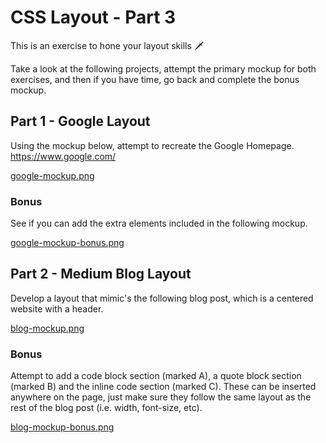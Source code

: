 # CSS Layout - Part 3

This is an exercise to hone your layout skills 🗡

Take a look at the following projects, attempt the primary mockup for both exercises, and then if you have time, go back and complete the bonus mockup.

## Part 1 - Google Layout

Using the mockup below, attempt to recreate the Google Homepage. https://www.google.com/

[google-mockup.png](./__docs/google-mockup.png)

### Bonus

See if you can add the extra elements included in the following mockup.

[google-mockup-bonus.png](./__docs/google-mockup-bonus.png)

## Part 2 - Medium Blog Layout

Develop a layout that mimic's the following blog post, which is a centered website with a header.

[blog-mockup.png](./__docs/blog-mockup.png)

### Bonus

Attempt to add a code block section (marked A), a quote block section (marked B) and the inline code section (marked C). These can be inserted anywhere on the page, just make sure they follow the same layout as the rest of the blog post (i.e. width, font-size, etc).

[blog-mockup-bonus.png](./__docs/blog-mockup-bonus.png)
